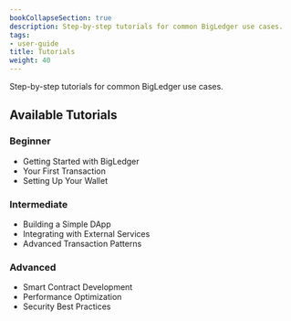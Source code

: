 ```yaml
---
bookCollapseSection: true
description: Step-by-step tutorials for common BigLedger use cases.
tags:
- user-guide
title: Tutorials
weight: 40
---
```



Step-by-step tutorials for common BigLedger use cases.

## Available Tutorials

### Beginner
- Getting Started with BigLedger
- Your First Transaction
- Setting Up Your Wallet

### Intermediate
- Building a Simple DApp
- Integrating with External Services
- Advanced Transaction Patterns

### Advanced
- Smart Contract Development
- Performance Optimization
- Security Best Practices